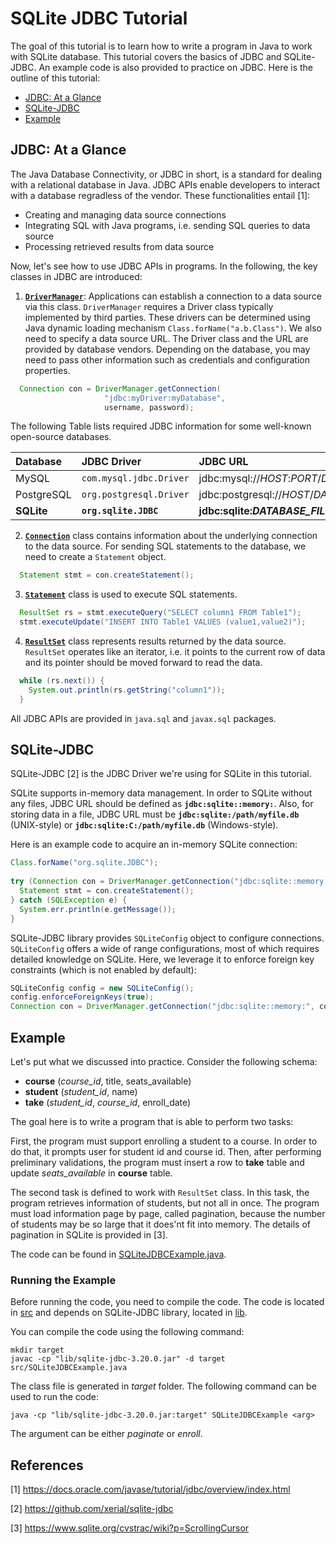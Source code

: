 # SQLite JDBC Tutorial
The goal of this tutorial is to learn how to write a program in Java to work with SQLite database.
This tutorial covers the basics of JDBC and SQLite-JDBC.
An example code is also provided to practice on JDBC.
Here is the outline of this tutorial:

+ [JDBC: At a Glance](#jdbc-at-a-glance)
+ [SQLite-JDBC](#sqlite-jdbc)
+ [Example](#example)
   

## JDBC: At a Glance
The Java Database Connectivity, or JDBC in short, is a standard for dealing with a relational database in Java.
JDBC APIs enable developers to interact with a database regradless of the vendor.
These functionalities entail [1]:

+ Creating and managing data source connections
+ Integrating SQL with Java programs, i.e. sending SQL queries to data source
+ Processing retrieved results from data source 

Now, let's see how to use JDBC APIs in programs. In the following, the key classes in JDBC are introduced:
1. [**`DriverManager`**](https://docs.oracle.com/javase/8/docs/api/java/sql/DriverManager.html):
Applications can establish a connection to a data source via this class.
`DriverManager` requires a Driver class typically implemented by third parties.
These drivers can be determined using Java dynamic loading mechanism `Class.forName("a.b.Class")`.
We also need to specify a data source URL. The Driver class and the URL are provided by database vendors. 
Depending on the database, you may need to pass other information such as credentials and configuration properties.
   
```java
  Connection con = DriverManager.getConnection(
                     "jdbc:myDriver:myDatabase",
                     username, password);
```

   The following Table lists required JDBC information for some well-known open-source databases.  
   
|Database|JDBC Driver|JDBC URL|
|:---|:---|:---|
|MySQL|`com.mysql.jdbc.Driver`|jdbc:mysql://*HOST*:*PORT*/*DATABASE_NAME*|
|PostgreSQL|`org.postgresql.Driver`|jdbc:postgresql://*HOST*/*DATABASE_NAME*|
|**SQLite**|**`org.sqlite.JDBC`**|**jdbc:sqlite:_DATABASE_FILE_**|

2. [**`Connection`**](https://docs.oracle.com/javase/8/docs/api/java/sql/Connection.html) class contains information about the underlying connection to the data source.
For sending SQL statements to the database, we need to create a `Statement` object. 
```java
  Statement stmt = con.createStatement();
```
3. [**`Statement`**](https://docs.oracle.com/javase/8/docs/api/java/sql/Statement.html) class is used to execute SQL statements.
```java
  ResultSet rs = stmt.executeQuery("SELECT column1 FROM Table1");
  stmt.executeUpdate("INSERT INTO Table1 VALUES (value1,value2)");
```
4. [**`ResultSet`**](https://docs.oracle.com/javase/8/docs/api/java/sql/ResultSet.html) class represents results returned by the data source.
`ResultSet` operates like an iterator, i.e. it points to the current row of data and its pointer should be moved forward to read the data.   
```java
  while (rs.next()) {
    System.out.println(rs.getString("column1"));
  }
```

All JDBC APIs are provided in `java.sql` and `javax.sql` packages.

## SQLite-JDBC
SQLite-JDBC [2] is the JDBC Driver we're using for SQLite in this tutorial.

SQLite supports in-memory data management. In order to SQLite without any files, JDBC URL should be defined as **`jdbc:sqlite::memory:`**.
Also, for storing data in a file, JDBC URL must be **`jdbc:sqlite:/path/myfile.db`** (UNIX-style) or **`jdbc:sqlite:C:/path/myfile.db`** (Windows-style).

Here is an example code to acquire an in-memory SQLite connection:
```java
Class.forName("org.sqlite.JDBC");
      
try (Connection con = DriverManager.getConnection("jdbc:sqlite::memory:")) {
  Statement stmt = con.createStatement();
} catch (SQLException e) {
  System.err.println(e.getMessage());
}
```

SQLite-JDBC library provides `SQLiteConfig` object to configure connections.
`SQLiteConfig` offers a wide of range configurations, most of which requires detailed knowledge on SQLite.
Here, we leverage it to enforce foreign key constraints (which is not enabled by default):
```java
SQLiteConfig config = new SQLiteConfig();
config.enforceForeignKeys(true);      
Connection con = DriverManager.getConnection("jdbc:sqlite::memory:", config.toProperties());
```  

## Example
Let's put what we discussed into practice. Consider the following schema:

- **course** (*course_id*, title, seats_available)  
- **student** (*student_id*, name)  
- **take** (*student_id*, *course_id*, enroll_date)  

The goal here is to write a program that is able to perform two tasks:

First, the program must support enrolling a student to a course.
In order to do that, it prompts user for student id and course id.
Then, after performing preliminary validations, the program must insert a row to **take** table 
and update _seats_available_ in **course** table.

The second task is defined to work with `ResultSet` class.
In this task, the program retrieves information of students, but not all in once.
The program must load information page by page, called pagination, because the number of students may be so large
that it does'nt fit into memory. The details of pagination in SQLite is provided in [3].
     
The code can be found in [SQLiteJDBCExample.java](src/SQLiteJDBCExample.java). 

### Running the Example
Before running the code, you need to compile the code. The code is located in [src](src)
and depends on SQLite-JDBC library, located in [lib](lib).

You can compile the code using the following command:

    mkdir target
    javac -cp "lib/sqlite-jdbc-3.20.0.jar" -d target src/SQLiteJDBCExample.java

The class file is generated in _target_ folder.
The following command can be used to run the code:

    java -cp "lib/sqlite-jdbc-3.20.0.jar:target" SQLiteJDBCExample <arg>
    
The argument can be either _paginate_ or _enroll_.   


## References
[1] https://docs.oracle.com/javase/tutorial/jdbc/overview/index.html

[2] https://github.com/xerial/sqlite-jdbc

[3] https://www.sqlite.org/cvstrac/wiki?p=ScrollingCursor
